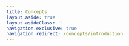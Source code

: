 ```yaml
---
title: Concepts
layout.aside: true
layout.asideClass: ''
navigation.exclusive: true
navigation.redirect: /concepts/introduction
---
```


